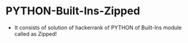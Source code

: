 # PYTHON-Built-Ins-Zipped
- It consists of solution of hackerrank of PYTHON of Built-Ins module called as Zipped!
